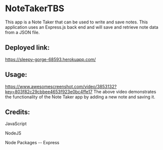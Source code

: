 # NoteTakerTBS
This app is a Note Taker that can be used to write and save notes. This application uses an Express.js back end and will save and retrieve note data from a JSON file. 

## Deployed link:
https://sleepy-gorge-68593.herokuapp.com/

## Usage:
https://www.awesomescreenshot.com/video/3853132?key=803f82c29cbbee4653f923e0bc4ffe17
The above video demonstrates the functionality of the Note Taker app by adding a new note and saving it.

## Credits:
JavaScript

NodeJS

Node Packages -- Express



